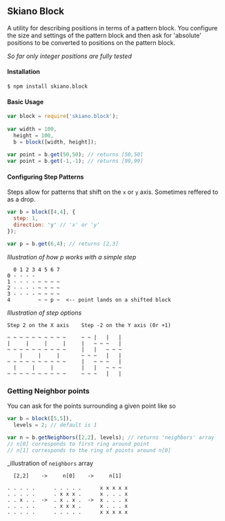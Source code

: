 
## Skiano Block

A utility for describing positions in terms of a pattern block. You configure the size and settings of the pattern block and then ask for 'absolute' positions to be converted to positions on the pattern block.

_So far only integer positions are fully tested_

#### Installation

```shell
$ npm install skiano.block
```

#### Basic Usage

```javascript
var block = require('skiano.block');
 
var width = 100,
  height = 100,
  b = block([width, height]);
  
var point = b.get(50,50); // returns [50,50]
var point = b.get(-1,-1); // returns [99,99]
```

#### Configuring Step Patterns

Steps allow for patterns that shift on the `x` or `y` axis. Sometimes reffered to as a drop. 

```javascript
var b = block([4,4], {
  step: 1,
  direction: 'y' // 'x' or 'y'
});

var p = b.get(6,4); // returns [2,3]
```
_Illustration of how p works with a simple step_
```
  0 1 2 3 4 5 6 7
0 - - - -
1 - - - - ~ ~ ~ ~
2 - - - - ~ ~ ~ ~
3 - - - - ~ ~ ~ ~
4         ~ ~ p ~  <-- point lands on a shifted block
```

_Illustration of step options_
```
Step 2 on the X axis    Step -2 on the Y axis (0r +1)

~ ~ ~ ~ ~ ~ ~ ~ ~ ~     ~ ~ |   |   |
|     |     |     |     |   ~ ~ ~   |
~ ~ ~ ~ ~ ~ ~ ~ ~ ~     |   |   ~ ~ ~
    |     |     |       ~ ~ ~   |   |
~ ~ ~ ~ ~ ~ ~ ~ ~ ~     |   ~ ~ ~   |
  |     |     |         |   |   ~ ~ ~
~ ~ ~ ~ ~ ~ ~ ~ ~ ~     ~ ~ ~   |   |
```
### Getting Neighbor points

You can ask for the points surrounding a given point like so

```javascript
var b = block([5,5]),
  levels = 2; // default is 1

var n = b.getNeighbors([2,2], levels); // returns 'neighbors' array
// n[0] corresponds to first ring around point
// n[1] corresponds to the ring of points around n[0]
```

_illustration of `neighbors` array
```
  [2,2]    ->     n[0]    ->     n[1]

. . . . .      . . . . .      x x x x x
. . . . .      . x x x .      x . . . x
. . x . .  ->  . x . x .  ->  x . . . x
. . . . .      . x x x .      x . . . x
. . . . .      . . . . .      x x x x x
```

